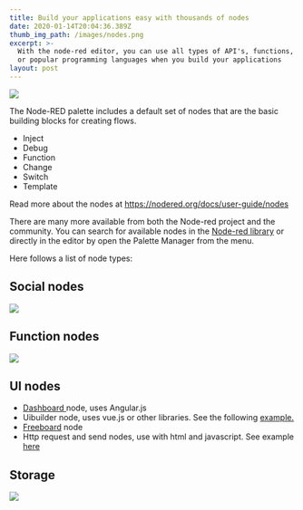 ```yaml
---
title: Build your applications easy with thousands of nodes
date: 2020-01-14T20:04:36.389Z
thumb_img_path: /images/nodes.png
excerpt: >-
  With the node-red editor, you can use all types of API's, functions, devices
  or popular programming languages when you build your applications
layout: post
---
```

![](/images/nodes.png)

<meta name="description" content="With the node-red editor you can use all types of api´s, functions, devices or popular programming languages when you build your applications.">

<meta name="keywords" content="thousands of nodes available, node-red, rodened editor, flows, no coding, visual programming, integromat, zapier, productivity, integration, secure, save time, aoutomate processes, rapid development">

The Node-RED palette includes a default set of nodes that are the basic building blocks for creating flows.

* Inject 
* Debug 
* Function
* Change
* Switch
* Template

Read more about the nodes at https://nodered.org/docs/user-guide/nodes

There are many more available from both the Node-red project and the community. You can search for available nodes in the [Node-red library](https://flows.nodered.org/search?type=node&type=flow&type=collection) or directly in the editor by open the Palette Manager from the menu.

Here follows a list of node types:

## Social nodes

![](/images/social_all.png)

## Function nodes

![](/images/function_all.png)

## UI nodes

* <a href="https://flows.nodered.org/node/node-red-dashboard" target="_blank">Dashboard </a>node, uses Angular.js
* Uibuilder node, uses vue.js or other libraries. See the following <a href="https://flows.nodered.org/flow/e909c3fa700b68abe94cd822e46c084f" target="_blank">example.</a>
* <a href="https://flows.nodered.org/node/node-red-contrib-freeboard" target="_blank">Freeboard</a> node 
* Http request and send nodes, use with html and javascript. See example <a href="https://gist.github.com/dexterlabora/1bffe6808d37bd96cce283939983e758" target="_blank">here</a>


## Storage

![](/images/storage_a.png)
